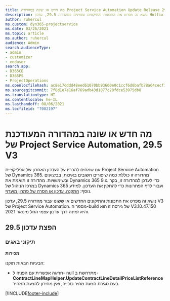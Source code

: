 ```yaml
---
title: מה חדש או שונה במהדורה Project Service Automation Update Release 29.5 Hotfix, V3
description: נושא זה מפרט את התכונות והתיקונים שזמינים במהדורה 29.5, עדכון Hotfix V3 של Project Service Automation.
author: ruhercul
ms.custom: dyn365-projectservice
ms.date: 03/26/2021
ms.topic: article
ms.author: ruhercul
audience: Admin
search.audienceType:
- admin
- customizer
- enduser
search.app:
- D365CE
- D365PS
- ProjectOperations
ms.openlocfilehash: ac8e17dddd48eed61070bb93660e0c1ccf6d0bafb78a64cecf1b6ab45da7d1a9
ms.sourcegitcommit: 7f8d1e7a16af769adb43d1877c28fdce53975db8
ms.translationtype: HT
ms.contentlocale: he-IL
ms.lasthandoff: 08/06/2021
ms.locfileid: "7002197"
---
```

# <a name="whats-new-or-changed-in-project-service-automation-update-release-295-v3"></a>מה חדש או שונה במהדורה המעודכנת של Project Service Automation, 29.5 V3

אנו שמחים להכריז על העדכון האחרון של אפליקציית Project Service Automation של Dynamics 365. מהדורה זו כוללת כמה שיפורים חשובים באיכות, בביצועים ובשימושיות. מהדורה זו תואמת את Dynamics 365 9.x. כדי לעדכן למהדורה זו, בקר במרכז הניהול של Dynamics 365 ועבור לדף הפתרונות כדי להתקין את העדכון. למידע נוסף: [התקנה, עדכון או הסרה של פתרון מועדף](/power-platform/admin/install-remove-preferred-solution.md).

נושא זה מפרט את התכונות והתיקונים החדשים או ששונו עבור מהדורה 29.5, עדכון V3 של Project Service Automation. מספר ה-build של גירסה זו הוא V3.10.47.150 והיא זמינה דרך עדכון עצמי החל מינואר 2021.

## <a name="update-release-295"></a>הפצת עדכון 29.5

### <a name="bug-fixes"></a>תיקוני באגים


**מכירות**

הבעיות הבאות תוקנו:

- חריגה אפשרית עם הפניה ל- null מתרחשת ב- **ContractLineMapHelper.UpdateContractLineDetailPriceListReference** בעת סגירת הצעת מחיר כזכייה, ואין מחירון להצעת המחיר.


[!INCLUDE[footer-include](../includes/footer-banner.md)]

